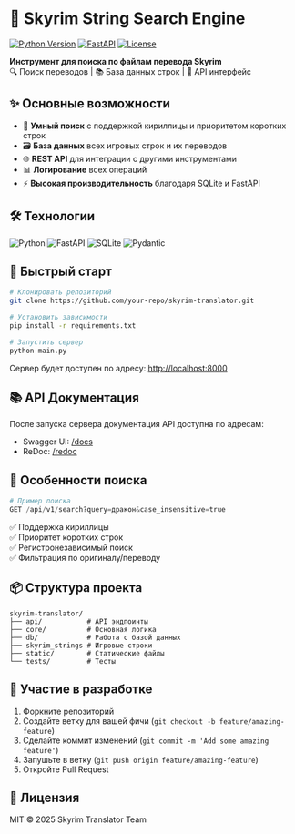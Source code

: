 # 🏰 Skyrim String Search Engine
[![Python Version](https://img.shields.io/badge/python-3.9+-blue.svg)](https://www.python.org/)
[![FastAPI](https://img.shields.io/badge/FastAPI-0.68+-green.svg)](https://fastapi.tiangolo.com/)
[![License](https://img.shields.io/badge/license-MIT-orange.svg)](https://opensource.org/licenses/MIT)

**Инструмент для поиска по файлам перевода Skyrim**  
🔍 Поиск переводов | 📚 База данных строк | 🚀 API интерфейс

## ✨ Основные возможности

- 🔎 **Умный поиск** с поддержкой кириллицы и приоритетом коротких строк
- 🗃️ **База данных** всех игровых строк и их переводов
- 🌐 **REST API** для интеграции с другими инструментами
- 📊 **Логирование** всех операций
- ⚡ **Высокая производительность** благодаря SQLite и FastAPI

## 🛠 Технологии

![Python](https://img.shields.io/badge/-Python-3776AB?logo=python&logoColor=white)
![FastAPI](https://img.shields.io/badge/-FastAPI-009688?logo=fastapi&logoColor=white)
![SQLite](https://img.shields.io/badge/-SQLite-003B57?logo=sqlite&logoColor=white)
![Pydantic](https://img.shields.io/badge/-Pydantic-920000?logo=pydantic&logoColor=white)

## 🚀 Быстрый старт

```bash
# Клонировать репозиторий
git clone https://github.com/your-repo/skyrim-translator.git

# Установить зависимости
pip install -r requirements.txt

# Запустить сервер
python main.py
```

Сервер будет доступен по адресу: [http://localhost:8000](http://localhost:8000)

## 📚 API Документация

После запуска сервера документация API доступна по адресам:
- Swagger UI: [/docs](http://localhost:8000/docs)
- ReDoc: [/redoc](http://localhost:8000/redoc)

## 🎯 Особенности поиска

```python
# Пример поиска
GET /api/v1/search?query=дракон&case_insensitive=true
```

✅ Поддержка кириллицы  
✅ Приоритет коротких строк  
✅ Регистронезависимый поиск  
✅ Фильтрация по оригиналу/переводу

## 📦 Структура проекта

```
skyrim-translator/
├── api/           # API эндпоинты
├── core/          # Основная логика
├── db/            # Работа с базой данных
├── skyrim_strings # Игровые строки
├── static/        # Статические файлы
└── tests/         # Тесты
```

## 🤝 Участие в разработке

1. Форкните репозиторий
2. Создайте ветку для вашей фичи (`git checkout -b feature/amazing-feature`)
3. Сделайте коммит изменений (`git commit -m 'Add some amazing feature'`)
4. Запушьте в ветку (`git push origin feature/amazing-feature`)
5. Откройте Pull Request

## 📜 Лицензия

MIT © 2025 Skyrim Translator Team
